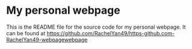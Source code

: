 # My personal webpage

This is the README file for the source code for my personal webpage. It can be found at https://github.com/RachelYan49/https-github.com-RachelYan49-webpagewebpage


